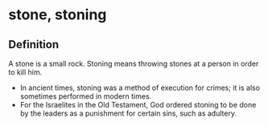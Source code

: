 # stone, stoning

## Definition

A stone is a small rock. Stoning means throwing stones at a person in order to kill him.

* In ancient times, stoning was a method of execution for crimes; it is also sometimes performed in modern times.
* For the Israelites in the Old Testament, God ordered stoning to be done by the leaders as a punishment for certain sins, such as adultery.